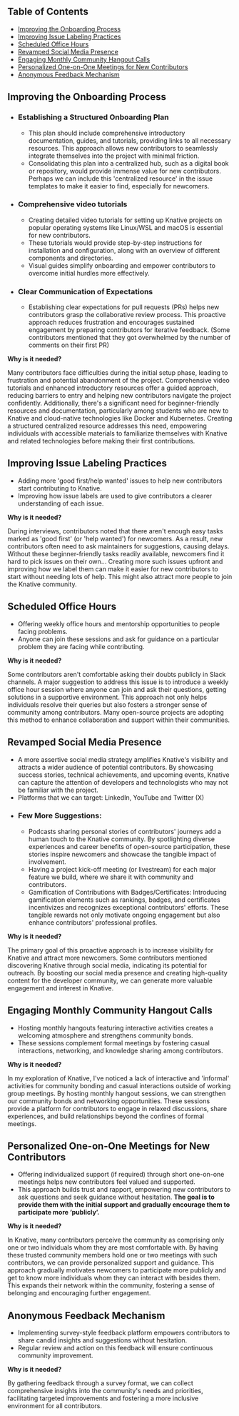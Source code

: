 ## Table of Contents
- [Improving the Onboarding Process](#improving-the-onboarding-process)
- [Improving Issue Labeling Practices](#improving-issue-labeling-practices)
- [Scheduled Office Hours](#scheduled-office-hours)
- [Revamped Social Media Presence](#revamped-social-media-presence)
- [Engaging Monthly Community Hangout Calls](#engaging-monthly-community-hangout-calls)
- [Personalized One-on-One Meetings for New Contributors](#personalized-one-on-one-meetings-for-new-contributors)
- [Anonymous Feedback Mechanism](#anonymous-feedback-mechanism)

## Improving the Onboarding Process
	
- ### Establishing a Structured Onboarding Plan
	-  	This plan should include comprehensive introductory documentation, guides, and tutorials, providing links to all necessary resources. This approach allows new contributors to seamlessly integrate themselves into the project with minimal friction.
	- 	Consolidating this plan into a centralized hub, such as a digital book or repository, would provide immense value for new contributors. Perhaps we can include this 'centralized resource' in the issue templates to make it easier to find, especially for newcomers.

- ### Comprehensive video tutorials
	- Creating detailed video tutorials for setting up Knative projects on popular operating systems like Linux/WSL and macOS is essential for new contributors. 
	- These tutorials would provide step-by-step instructions for installation and configuration, along with an overview of different components and directories. 
	- Visual guides simplify onboarding and empower contributors to overcome initial hurdles more effectively.

- ### Clear Communication of Expectations
	- Establishing clear expectations for pull requests (PRs) helps new contributors grasp the collaborative review process. This proactive approach reduces frustration and encourages sustained engagement by preparing contributors for iterative feedback. (Some contributors mentioned that they got overwhelmed by the number of comments on their first PR)


**Why is it needed?**

Many contributors face difficulties during the initial setup phase, leading to frustration and potential abandonment of the project. Comprehensive video tutorials and enhanced introductory resources offer a guided approach, reducing barriers to entry and helping new contributors navigate the project confidently. Additionally, there's a significant need for beginner-friendly resources and documentation, particularly among students who are new to Knative and cloud-native technologies like Docker and Kubernetes. Creating a structured centralized resource addresses this need, empowering individuals with accessible materials to familiarize themselves with Knative and related technologies before making their first contributions.



## Improving Issue Labeling Practices

- Adding more 'good first/help wanted' issues to help new contributors start contributing to Knative.
- Improving how issue labels are used to give contributors a clearer understanding of each issue. <!-- We can observe how this is done in the labeling process of the CNCF project, Meshery, [here](https://github.com/meshery/meshery/issues). -->

**Why is it needed?**

During interviews, contributors noted that there aren't enough easy tasks marked as 'good first' (or 'help wanted') for newcomers. As a result, new contributors often need to ask maintainers for suggestions, causing delays. Without these beginner-friendly tasks readily available, newcomers find it hard to pick issues on their own... Creating more such issues upfront and improving how we label them can make it easier for new contributors to start without needing lots of help. This might also attract more people to join the Knative community.



## Scheduled Office Hours
- Offering weekly office hours and mentorship opportunities to people facing problems.
- Anyone can join these sessions and ask for guidance on a particular problem they are facing while contributing.

**Why is it needed?**

Some contributors aren't comfortable asking their doubts publicly in Slack channels. A major suggestion to address this issue is to introduce a weekly office hour session where anyone can join and ask their questions, getting solutions in a supportive environment. This approach not only helps individuals resolve their queries but also fosters a stronger sense of community among contributors. Many open-source projects are adopting this method to enhance collaboration and support within their communities.



## Revamped Social Media Presence
- A more assertive social media strategy amplifies Knative's visibility and attracts a wider audience of potential contributors. 
By showcasing success stories, technical achievements, and upcoming events, Knative can capture the attention of developers and technologists who may not be familiar with the project. 
- Platforms that we can target: LinkedIn, YouTube and Twitter (X)
- ### Few More Suggestions:
	- Podcasts sharing personal stories of contributors' journeys add a human touch to the Knative community. By spotlighting diverse experiences and career benefits of open-source participation, these stories inspire newcomers and showcase the tangible impact of involvement. 	
	- Having a project kick-off meeting (or livestream) for each major feature we build, where we share it with community and contributors.
	- Gamification of Contributions with Badges/Certificates: Introducing gamification elements such as rankings, badges, and certificates incentivizes and recognizes exceptional contributors' efforts. These tangible rewards not only motivate ongoing engagement but also enhance contributors' professional profiles.

**Why is it needed?**

The primary goal of this proactive approach is to increase visibility for Knative and attract more newcomers. Some contributors mentioned discovering Knative through social media, indicating its potential for outreach. By boosting our social media presence and creating high-quality content for the developer community, we can generate more valuable engagement and interest in Knative.


## Engaging Monthly Community Hangout Calls
- Hosting monthly hangouts featuring interactive activities creates a welcoming atmosphere and strengthens community bonds. 
- These sessions complement formal meetings by fostering casual interactions, networking, and knowledge sharing among contributors.

**Why is it needed?**

In my exploration of Knative, I've noticed a lack of interactive and 'informal' activities for community bonding and casual interactions outside of working group meetings. By hosting monthly hangout sessions, we can strengthen our community bonds and networking opportunities. These sessions provide a platform for contributors to engage in relaxed discussions, share experiences, and build relationships beyond the confines of formal meetings.   


## Personalized One-on-One Meetings for New Contributors
- Offering individualized support (if required) through short one-on-one meetings helps new contributors feel valued and supported. 
- This approach builds trust and rapport, empowering new contributors to ask questions and seek guidance without hesitation. **The goal is to provide them with the initial support and gradually encourage them to participate more ‘publicly’.**

**Why is it needed?**

In Knative, many contributors perceive the community as comprising only one or two individuals whom they are most comfortable with. By having these trusted community members hold one or two meetings with such contributors, we can provide personalized support and guidance. This approach gradually motivates newcomers to participate more publicly and get to know more individuals whom they can interact with besides them. This expands their network within the community, fostering a sense of belonging and encouraging further engagement.

## Anonymous Feedback Mechanism
- Implementing survey-style feedback platform empowers contributors to share candid insights and suggestions without hesitation. 
- Regular review and action on this feedback will ensure continuous community improvement.

**Why is it needed?**

By gathering feedback through a survey format, we can collect comprehensive insights into the community's needs and priorities, facilitating targeted improvements and fostering a more inclusive environment for all contributors.
